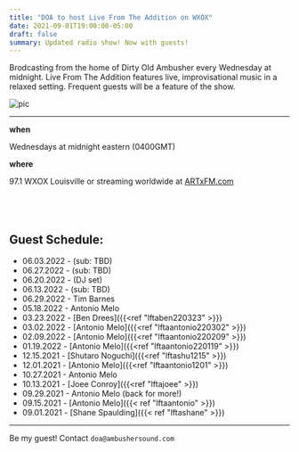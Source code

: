 ```yaml
---
title: "DOA to host Live From The Addition on WXOX"
date: 2021-09-01T19:00:00-05:00
draft: false
summary: Updated radio show! Now with guests!
---
```




Brodcasting from the home of Dirty Old Ambusher every Wednesday at midnight.
Live From The Addition features live, improvisational music in a relaxed
setting. Frequent guests will be a feature of the show.


![pic](/img/withtony.png)

****



**when** 

Wednesdays at midnight eastern (0400GMT)

**where**

97.1 WXOX Louisville or streaming worldwide at [ARTxFM.com](https://artxfm.com)

## &nbsp;

## Guest Schedule:

- 06.03.2022 - (sub: TBD)
- 06.27.2022 - (sub: TBD)
- 06.20.2022 - (DJ set)
- 06.13.2022 - (sub: TBD)
- 06.29.2022 - Tim Barnes
- 05.18.2022 - Antonio Melo
- 03.23.2022 - [Ben Drees]({{<ref "lftaben220323" >}})
- 03.02.2022 - [Antonio Melo]({{<ref "lftaantonio220302" >}})
- 02.09.2022 - [Antonio Melo]({{<ref "lftaantonio220209" >}})
- 01.19.2022 - [Antonio Melo]({{<ref "lftaantonio220119" >}})
- 12.15.2021 - [Shutaro Noguchi]({{<ref "lftashu1215" >}})
- 12.01.2021 - [Antonio Melo]({{<ref "lftaantonio1201" >}})
- 10.27.2021 - Antonio Melo
- 10.13.2021 - [Joee Conroy]({{<ref "lftajoee" >}})
- 09.29.2021 - Antonio Melo (back for more!)
- 09.15.2021 - [Antonio Melo]({{< ref "lftaantonio" >}})
- 09.01.2021 - [Shane Spaulding]({{< ref "lftashane" >}})

***

Be my guest! Contact `doa@ambushersound.com`







